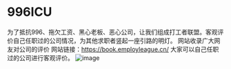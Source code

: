 # 996ICU
为了抵抗996、拖欠工资、黑心老板、恶心公司，让我们组成打工者联盟。客观评价自己任职过的公司情况，为其他求职者竖起一座引路的明灯。
网站收录广大网友对公司的评价
网站链接：https://book.employleague.cn/
大家可以自己任职过的公司进行客观评价。
![image](https://user-images.githubusercontent.com/41933747/196374218-607788d0-c653-4cf9-b4d2-66376b23259a.png)
